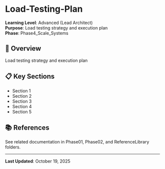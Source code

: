 # Load-Testing-Plan

**Learning Level**: Advanced (Lead Architect)  
**Purpose**: Load testing strategy and execution plan  
**Phase**: Phase4_Scale_Systems

## 🎯 Overview

Load testing strategy and execution plan

## 📋 Key Sections

- Section 1
- Section 2
- Section 3
- Section 4
- Section 5

## 📚 References

See related documentation in Phase01, Phase02, and ReferenceLibrary folders.

---

**Last Updated**: October 19, 2025
